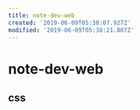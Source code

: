 ```yaml
---
title: note-dev-web
created: '2019-06-09T05:38:07.927Z'
modified: '2019-06-09T05:38:21.807Z'
---
```


# note-dev-web

## css
